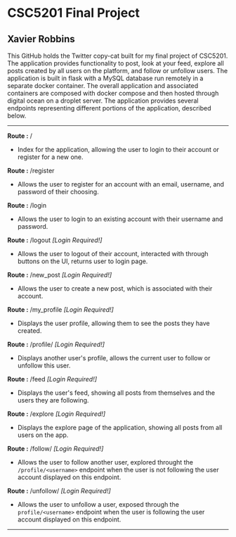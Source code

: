 # CSC5201 Final Project
## Xavier Robbins 

This GitHub holds the Twitter copy-cat built for my final project of CSC5201. The application provides functionality to post, look at your feed, explore all posts created by all users on the platform, and follow or unfollow users. The application is built in flask with a MySQL database run remotely in a separate docker container. The overall application and associated containers are composed with docker compose and then hosted through digital ocean on a droplet server. The application provides several endpoints representing different portions of the application, described below. 

---

**Route :** /
  - Index for the application, allowing the user to login to their account or register for a new one. 

**Route :** /register 
  - Allows the user to register for an account with an email, username, and password of their choosing. 

**Route :** /login
  - Allows the user to login to an existing account with their username and password. 

**Route :** /logout *\[Login Required!]*
  - Allows the user to logout of their account, interacted with through buttons on the UI, returns user to login page. 

**Route :** /new_post *\[Login Required!]*
  - Allows the user to create a new post, which is associated with their account. 

**Route :** /my_profile *\[Login Required!]*
  - Displays the user profile, allowing them to see the posts they have created. 

**Route :** /profile/<username> *\[Login Required!]*
  - Displays another user's profile, allows the current user to follow or unfollow this user. 

**Route :** /feed *\[Login Required!]*
  - Displays the user's feed, showing all posts from themselves and the users they are following. 

**Route :** /explore *\[Login Required!]*
  - Displays the explore page of the application, showing all posts from all users on the app. 

**Route :** /follow/<username> *\[Login Required!]*
  - Allows the user to follow another user, explored throught the `/profile/<username>` endpoint when the user is not following the user account displayed on this endpoint. 

**Route :** /unfollow/<username> *\[Login Required!]*
  - Allows the user to unfollow a user, exposed through the `profile/<username>` endpoint when the user is following the user account displayed on this endpoint. 

---



